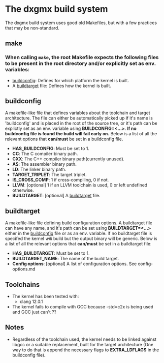 
# The dxgmx build system
The dxgmx build system uses good old Makefiles, but with a few practices that may be non-standard. 

## make
### When calling `make`, the root Makefile expects the following files to be present in the root directory and/or explicitly set as env. variables:
- [buildconfig](#buildconfig): Defines for which platform the kernel is built.
- A [buildtarget](#buildtarget) file: Defines how the kernel is built.

## buildconfig
 A makefile-like file that defines variables about the toolchain and target architecture. The file can either be automatically picked up if it's name is 'buildconfig' and is placed in the root of the source tree, or it's path can be explictly set as an env. variable using **BUILDCONFIG=<...>**. **If no buildconfig file is found the build will fail early on.** Below is a list of all the relevant options that **can/must** be set in a buildconfig file.
- **HAS_BUILDCONFIG**: Must be set to 1.
- **CC**: The C compiler binary path.
- **CXX**: The C++ compiler binary path(currently unused).
- **AS**: The assembler binary path.
- **LD**: The linker binary path.
- **TARGET_TRIPLET**: The target triplet.
- **IS_CROSS_COMP**: 1 if cross-compiling, 0 if not.
- **LLVM**: [optional] 1 if an LLVM toolchain is used, 0 or left undefined otherwise.
- **BUILDTARGET**: [optional] A [buildtarget](#buildtarget) file.

## buildtarget
 A makefile-like file defining build configuration options. A buildtarget file can have any name, and it's path can be set using **BUILDTARGET=<...>** either in the [buildconfig](#buildconfig) file or as an env. variable. If no buildtarget file is specifed the kernel *will* build but the output binary will be generic. Below is a list of all the relevant options that **can/must** be set in a buildtarget file:
- **HAS_BUILDTARGET**: Must be set to 1.
- **BUILDTARGET_NAME**: The name of the build target.
- **Config options**: [optional] A list of configuration options. See config-options.md

## Toolchains
- The kernel has been tested with:
    - clang 12.0.1
- The kernel fails to compile with GCC because -std=c2x is being used and GCC just can't ??

## Notes
- Regardless of the toolchain used, the kernel needs to be linked against libgcc or a suitable replacement, built for the target architecture (One way to do that is append the necessary flags to **EXTRA_LDFLAGS** in the buildconfig file).

